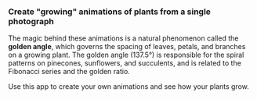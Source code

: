 ### Create "growing" animations of plants from a single photograph

The magic behind these animations is a natural phenomenon called the **golden angle**, which governs the spacing of leaves, petals, and branches on a growing plant.  The golden angle (137.5&deg;) is responsible for the spiral patterns on pinecones, sunflowers, and succulents, and is related to the Fibonacci series and the golden ratio.

Use this app to create your own animations and see how your plants grow.